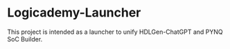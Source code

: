 # Logicademy-Launcher
This project is intended as a launcher to unify HDLGen-ChatGPT and PYNQ SoC Builder.
